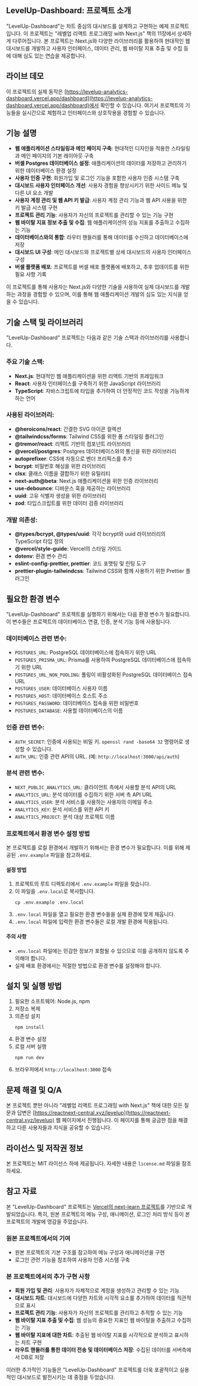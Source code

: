 
## LevelUp-Dashboard: 프로젝트 소개
"LevelUp-Dashboard"는 차트 중심의 대시보드를 설계하고 구현하는 예제 프로젝트입니다. 이 프로젝트는 "레벨업 리액트 프로그래밍 with Next.js" 책의 11장에서 상세하게 다루어집니다. 본 프로젝트는 Next.js와 다양한 라이브러리를 활용하여 현대적인 웹 대시보드를 개발하고 사용자 인터페이스, 데이터 관리, 웹 바이탈 지표 추출 및 수집 등에 대해 심도 있는 연습을 제공합니다.

## 라이브 데모
이 프로젝트의 실제 동작은 [https://levelup-analytics-dashboard.vercel.app/dashboard](https://levelup-analytics-dashboard.vercel.app/dashboard)에서 확인할 수 있습니다. 여기서 프로젝트의 기능들을 실시간으로 체험하고 인터페이스와 상호작용을 경험할 수 있습니다.

## 기능 설명

- **웹 애플리케이션 스타일링과 메인 페이지 구축**: 현대적인 디자인을 적용한 스타일링과 메인 페이지의 기본 레이아웃 구축
- **버셀 Postgres 데이터베이스 설정**: 애플리케이션의 데이터를 저장하고 관리하기 위한 데이터베이스 환경 설정
- **사용자 인증 구현**: 회원가입 및 로그인 기능을 포함한 사용자 인증 시스템 구축
- **대시보드 사용자 인터페이스 개선**: 사용자 경험을 향상시키기 위한 사이드 메뉴 및 다른 UI 요소 개발
- **사용자 계정 관리 및 웹 API 키 발급**: 사용자 계정 관리 기능과 웹 API 사용을 위한 키 발급 시스템 구현
- **프로젝트 관리 기능**: 사용자가 자신의 프로젝트를 관리할 수 있는 기능 구현
- **웹 바이탈 지표 정보 추출 및 수집**: 웹 애플리케이션의 성능 지표를 추출하고 수집하는 기능
- **데이터베이스와의 통합**: 라우터 핸들러를 통해 데이터를 수신하고 데이터베이스에 저장
- **대시보드 UI 구성**: 메인 대시보드와 프로젝트별 상세 대시보드의 사용자 인터페이스 구성
- **버셀 플랫폼 배포**: 프로젝트를 버셀 배포 플랫폼에 배포하고, 추후 업데이트를 위한 필요 사항 기록

이 프로젝트를 통해 사용자는 Next.js와 다양한 기술을 사용하여 실제 대시보드를 개발하는 과정을 경험할 수 있으며, 이를 통해 웹 애플리케이션 개발의 심도 있는 지식을 얻을 수 있습니다.


## 기술 스택 및 라이브러리

"LevelUp-Dashboard" 프로젝트는 다음과 같은 기술 스택과 라이브러리를 사용합니다.

### 주요 기술 스택:
- **Next.js**: 현대적인 웹 애플리케이션을 위한 리액트 기반의 프레임워크
- **React**: 사용자 인터페이스를 구축하기 위한 JavaScript 라이브러리
- **TypeScript**: 자바스크립트에 타입을 추가하여 더 안정적인 코드 작성을 가능하게 하는 언어

### 사용된 라이브러리:
- **@heroicons/react**: 간결한 SVG 아이콘 컬렉션
- **@tailwindcss/forms**: Tailwind CSS를 위한 폼 스타일링 플러그인
- **@tremor/react**: 리액트 기반의 컴포넌트 라이브러리
- **@vercel/postgres**: Postgres 데이터베이스와의 통신을 위한 라이브러리
- **autoprefixer**: CSS에 자동으로 벤더 프리픽스를 추가
- **bcrypt**: 비밀번호 해싱을 위한 라이브러리
- **clsx**: 클래스 이름을 결합하기 위한 유틸리티
- **next-auth@beta**: Next.js 애플리케이션을 위한 인증 라이브러리
- **use-debounce**: 디바운스 훅을 제공하는 라이브러리
- **uuid**: 고유 식별자 생성을 위한 라이브러리
- **zod**: 타입스크립트를 위한 데이터 검증 라이브러리

### 개발 의존성:
- **@types/bcrypt, @types/uuid**: 각각 bcrypt와 uuid 라이브러리의 TypeScript 타입 정의
- **@vercel/style-guide**: Vercel의 스타일 가이드
- **dotenv**: 환경 변수 관리
- **eslint-config-prettier, prettier**: 코드 포맷팅 및 린팅 도구
- **prettier-plugin-tailwindcss**: Tailwind CSS와 함께 사용하기 위한 Prettier 플러그인

## 필요한 환경 변수

"LevelUp-Dashboard" 프로젝트를 실행하기 위해서는 다음 환경 변수가 필요합니다. 이 변수들은 프로젝트의 데이터베이스 연결, 인증, 분석 기능 등에 사용됩니다.

### 데이터베이스 관련 변수:
- `POSTGRES_URL`: PostgreSQL 데이터베이스에 접속하기 위한 URL
- `POSTGRES_PRISMA_URL`: Prisma를 사용하여 PostgreSQL 데이터베이스에 접속하기 위한 URL
- `POSTGRES_URL_NON_POOLING`: 풀링이 비활성화된 PostgreSQL 데이터베이스 접속 URL
- `POSTGRES_USER`: 데이터베이스 사용자 이름
- `POSTGRES_HOST`: 데이터베이스 호스트 주소
- `POSTGRES_PASSWORD`: 데이터베이스 접속을 위한 비밀번호
- `POSTGRES_DATABASE`: 사용할 데이터베이스의 이름

### 인증 관련 변수:
- `AUTH_SECRET`: 인증에 사용되는 비밀 키. `openssl rand -base64 32` 명령어로 생성할 수 있습니다.
- `AUTH_URL`: 인증 관련 API의 URL. (예: `http://localhost:3000/api/auth`)

### 분석 관련 변수:
- `NEXT_PUBLIC_ANALYTICS_URL`: 클라이언트 측에서 사용할 분석 API의 URL
- `ANALYTICS_URL`: 분석 데이터를 수집하기 위한 서버 측 API URL
- `ANALYTICS_USER`: 분석 서비스를 사용하는 사용자의 이메일 주소
- `ANALYTICS_KEY`: 분석 서비스를 위한 API 키
- `ANALYTICS_PROJECT`: 분석 대상 프로젝트 이름

### 프로젝트에서 환경 변수 설정 방법

본 프로젝트를 로컬 환경에서 개발하기 위해서는 환경 변수가 필요합니다. 이를 위해 제공된 `.env.example` 파일을 참고하세요.

#### 설정 방법
1. 프로젝트의 루트 디렉토리에서 `.env.example` 파일을 찾습니다.
2. 이 파일을 `.env.local`로 복사합니다.
   ```
   cp .env.example .env.local
   ```
3. `.env.local` 파일을 열고 필요한 환경 변수들을 실제 환경에 맞게 채웁니다.
4. `.env.local` 파일에 입력한 환경 변수들은 로컬 개발 환경에 적용됩니다.

#### 주의 사항
- `.env.local` 파일에는 민감한 정보가 포함될 수 있으므로 이를 공개하지 않도록 주의해야 합니다.
- 실제 배포 환경에서는 적절한 방법으로 환경 변수를 설정해야 합니다.



## 설치 및 실행 방법
1. 필요한 소프트웨어: Node.js, npm
2. 저장소 복제
3. 의존성 설치
   ```
   npm install
   ```
4. 환경 변수 설정
5. 로컬 서버 실행
   ```
   npm run dev
   ```
6. 브라우저에서 `http://localhost:3000` 접속




## 문제 해결 및 Q/A
본 프로젝트 뿐만 아니라 "레벨업 리액트 프로그래밍 with Next.js" 책에 대한 모든 질문과 답변은 [https://reactnext-central.xyz/levelup](https://reactnext-central.xyz/levelup) 웹 페이지에서 진행됩니다. 이 페이지를 통해 궁금한 점을 해결하고 다른 사용자들과 지식을 공유할 수 있습니다.


## 라이선스 및 저작권 정보
본 프로젝트는 MIT 라이선스 하에 제공됩니다. 자세한 내용은 `license.md` 파일을 참조하세요.


## 참고 자료

본 "LevelUp-Dashboard" 프로젝트는 [Vercel의 next-learn 프로젝트](https://github.com/vercel/next-learn/tree/main/dashboard/final-example)를 기반으로 개발되었습니다. 특히, 원본 프로젝트의 메뉴 구성, 애니메이션, 로그인 처리 방식 등이 본 프로젝트의 개발에 영감을 주었습니다.

### 원본 프로젝트에서의 기여
- 원본 프로젝트의 기본 구조를 참고하여 메뉴 구성과 애니메이션을 구현
- 로그인 관련 기능을 참조하여 사용자 인증 시스템 구축

### 본 프로젝트에서의 추가 구현 사항
- **회원 가입 및 관리**: 사용자가 자체적으로 계정을 생성하고 관리할 수 있는 기능
- **대시보드 차트**: 대시보드에 다양한 차트와 시각적 요소를 추가하여 데이터를 직관적으로 표시
- **프로젝트 관리 기능**: 사용자가 자신의 프로젝트를 관리하고 추적할 수 있는 기능
- **웹 바이탈 지표 추출 및 수집**: 웹 성능의 중요한 지표인 웹 바이탈을 추출하고 수집하는 기능
- **웹 바이탈 지표에 대한 차트**: 추출된 웹 바이탈 지표를 시각적으로 분석하고 표시하는 차트 구현
- **라우트 핸들러를 통한 데이터 전송 및 데이터베이스 저장**: 수집된 데이터를 서버측에서 DB로 저장

이러한 추가적인 기능들은 "LevelUp-Dashboard" 프로젝트를 더욱 포괄적이고 실용적인 대시보드로 발전시키는 데 중점을 두었습니다.